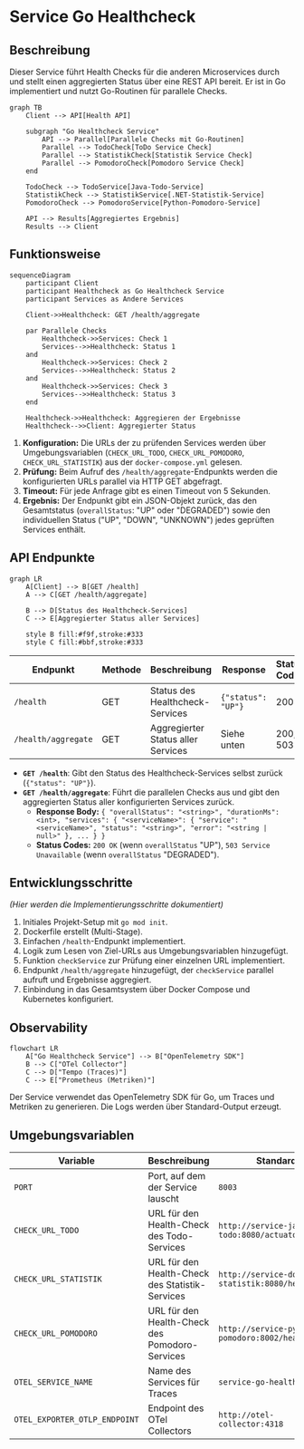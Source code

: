 # Service Go Healthcheck

## Beschreibung

Dieser Service führt Health Checks für die anderen Microservices durch und stellt einen aggregierten Status über eine REST API bereit.
Er ist in Go implementiert und nutzt Go-Routinen für parallele Checks.

```mermaid
graph TB
    Client --> API[Health API]
    
    subgraph "Go Healthcheck Service"
        API --> Parallel[Parallele Checks mit Go-Routinen]
        Parallel --> TodoCheck[ToDo Service Check]
        Parallel --> StatistikCheck[Statistik Service Check]
        Parallel --> PomodoroCheck[Pomodoro Service Check]
    end
    
    TodoCheck --> TodoService[Java-Todo-Service]
    StatistikCheck --> StatistikService[.NET-Statistik-Service]
    PomodoroCheck --> PomodoroService[Python-Pomodoro-Service]
    
    API --> Results[Aggregiertes Ergebnis]
    Results --> Client
```

## Funktionsweise

```mermaid
sequenceDiagram
    participant Client
    participant Healthcheck as Go Healthcheck Service
    participant Services as Andere Services
    
    Client->>Healthcheck: GET /health/aggregate
    
    par Parallele Checks
        Healthcheck->>Services: Check 1
        Services-->>Healthcheck: Status 1
    and
        Healthcheck->>Services: Check 2
        Services-->>Healthcheck: Status 2
    and
        Healthcheck->>Services: Check 3
        Services-->>Healthcheck: Status 3
    end
    
    Healthcheck->>Healthcheck: Aggregieren der Ergebnisse
    Healthcheck-->>Client: Aggregierter Status
```

1.  **Konfiguration:** Die URLs der zu prüfenden Services werden über Umgebungsvariablen (`CHECK_URL_TODO`, `CHECK_URL_POMODORO`, `CHECK_URL_STATISTIK`) aus der `docker-compose.yml` gelesen.
2.  **Prüfung:** Beim Aufruf des `/health/aggregate`-Endpunkts werden die konfigurierten URLs parallel via HTTP GET abgefragt.
3.  **Timeout:** Für jede Anfrage gibt es einen Timeout von 5 Sekunden.
4.  **Ergebnis:** Der Endpunkt gibt ein JSON-Objekt zurück, das den Gesamtstatus (`overallStatus`: "UP" oder "DEGRADED") sowie den individuellen Status ("UP", "DOWN", "UNKNOWN") jedes geprüften Services enthält.

## API Endpunkte

```mermaid
graph LR
    A[Client] --> B[GET /health]
    A --> C[GET /health/aggregate]
    
    B --> D[Status des Healthcheck-Services]
    C --> E[Aggregierter Status aller Services]
    
    style B fill:#f9f,stroke:#333
    style C fill:#bbf,stroke:#333
```

| Endpunkt | Methode | Beschreibung | Response | Status Codes |
|----------|---------|--------------|----------|--------------|
| `/health` | GET | Status des Healthcheck-Services | `{"status": "UP"}` | 200 |
| `/health/aggregate` | GET | Aggregierter Status aller Services | Siehe unten | 200, 503 |

-   **`GET /health`**: Gibt den Status des Healthcheck-Services selbst zurück (`{"status": "UP"}`).
-   **`GET /health/aggregate`**: Führt die parallelen Checks aus und gibt den aggregierten Status aller konfigurierten Services zurück.
    -   **Response Body:** `{ "overallStatus": "<string>", "durationMs": <int>, "services": { "<serviceName>": { "service": "<serviceName>", "status": "<string>", "error": "<string | null>" }, ... } }`
    -   **Status Codes:** `200 OK` (wenn `overallStatus` "UP"), `503 Service Unavailable` (wenn `overallStatus` "DEGRADED").

## Entwicklungsschritte

*(Hier werden die Implementierungsschritte dokumentiert)*

1.  Initiales Projekt-Setup mit `go mod init`.
2.  Dockerfile erstellt (Multi-Stage).
3.  Einfachen `/health`-Endpunkt implementiert.
4.  Logik zum Lesen von Ziel-URLs aus Umgebungsvariablen hinzugefügt.
5.  Funktion `checkService` zur Prüfung einer einzelnen URL implementiert.
6.  Endpunkt `/health/aggregate` hinzugefügt, der `checkService` parallel aufruft und Ergebnisse aggregiert.
7.  Einbindung in das Gesamtsystem über Docker Compose und Kubernetes konfiguriert.

## Observability

```mermaid
flowchart LR
    A["Go Healthcheck Service"] --> B["OpenTelemetry SDK"]
    B --> C["OTel Collector"]
    C --> D["Tempo (Traces)"]
    C --> E["Prometheus (Metriken)"]
```

Der Service verwendet das OpenTelemetry SDK für Go, um Traces und Metriken zu generieren. Die Logs werden über Standard-Output erzeugt.

## Umgebungsvariablen

| Variable | Beschreibung | Standard |
|----------|--------------|----------|
| `PORT` | Port, auf dem der Service lauscht | `8003` |
| `CHECK_URL_TODO` | URL für den Health-Check des Todo-Services | `http://service-java-todo:8080/actuator/health` |
| `CHECK_URL_STATISTIK` | URL für den Health-Check des Statistik-Services | `http://service-dotnet-statistik:8080/health` |
| `CHECK_URL_POMODORO` | URL für den Health-Check des Pomodoro-Services | `http://service-python-pomodoro:8002/health` |
| `OTEL_SERVICE_NAME` | Name des Services für Traces | `service-go-healthcheck` |
| `OTEL_EXPORTER_OTLP_ENDPOINT` | Endpoint des OTel Collectors | `http://otel-collector:4318` |